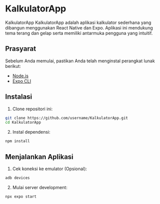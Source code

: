 # KalkulatorApp

KalkulatorApp
KalkulatorApp adalah aplikasi kalkulator sederhana yang dibangun menggunakan React Native dan Expo. Aplikasi ini mendukung tema terang dan gelap serta memiliki antarmuka pengguna yang intuitif.

## Prasyarat

Sebelum Anda memulai, pastikan Anda telah menginstal perangkat lunak berikut:

- [Node.js](https://nodejs.org/)
- [Expo CLI](https://docs.expo.dev/get-started/installation/)

## Instalasi

1. Clone repositori ini:

```bash
git clone https://github.com/username/KalkulatorApp.git
cd KalkulatorApp
```

2. Instal dependensi:

```bash
npm install
```

## Menjalankan Aplikasi

1. Cek koneksi ke emulator (Opsional):

```bash
adb devices
```

2. Mulai server development:

```bash
npx expo start
```
